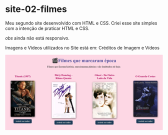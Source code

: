 # site-02-filmes
Meu segundo site desenvolvido com HTML e CSS.
Criei esse site simples com a intenção de praticar HTML e CSS.
 
*obs* ainda não está responsivo.

Imagens e Vídeos utilizados no Site está em: Créditos de Imagem e Vídeos

![Filmes](./img/Filmes_page.jpg)


